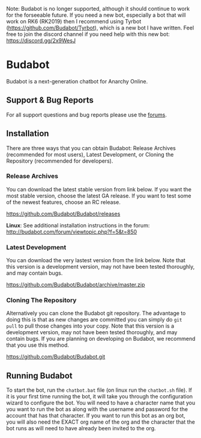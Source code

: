 Note: Budabot is no longer supported, although it should continue to work for the forseeable future.  If you need a new bot, especially a bot that will work on RK6 (RK2019) then I recommend using Tyrbot (https://github.com/Budabot/Tyrbot), which is a new bot I have written.  Feel free to join the discord channel if you need help with this new bot: https://discord.gg/2x9WesJ

# Budabot #
Budabot is a next-generation chatbot for Anarchy Online.

## Support & Bug Reports ##
For all support questions and bug reports please use the [forums](http://budabot.com/forum/).

## Installation ##
There are three ways that you can obtain Budabot: Release Archives (recommended for most users), Latest Development, or Cloning the Repository (recommended for developers).

### Release Archives ###
You can download the latest stable version from link below. If you want the most stable version, choose the latest GA release.  If you want to test some of the newest features, choose an RC release.

https://github.com/Budabot/Budabot/releases

**Linux**: See additional installation instructions in the forum: http://budabot.com/forum/viewtopic.php?f=5&t=850

### Latest Development ###
You can download the very lastest version from the link below.  Note that this version is a development version, may not have been tested thoroughly, and may contain bugs.

https://github.com/Budabot/Budabot/archive/master.zip

### Cloning The Repository ###
Alternatively you can clone the Budabot git repository. The advantage to doing this is that as new changes are committed you can simply do `git pull` to pull those changes into your copy. Note that this version is a development version, may not have been tested thoroughly, and may contain bugs. If you are planning on developing on Budabot, we recommend that you use this method.

https://github.com/Budabot/Budabot.git

## Running Budabot

To start the bot, run the ```chatbot.bat``` file (on linux run the ```chatbot.sh``` file). If it is your first time running the bot, it will take you through the configuration wizard to configure the bot. You will need to have a character name that you you want to run the bot as along with the username and password for the account that has that character. If you want to run this bot as an org bot, you will also need the EXACT org name of the org and the character that the bot runs as will need to have already been invited to the org.
